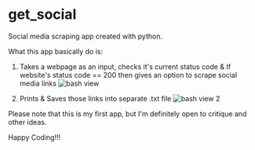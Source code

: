 # get_social

Social media scraping app created with python. 

What this app basically do is:

1. Takes a webpage as an input, checks it's current status code & If website's status code == 200 then gives an option to scrape social media links
![bash view](gifs/type_website_url.gif)

4. Prints & Saves those links into separate .txt file
![bash view 2](gifs/download_social_links.gif)

Please note that this is my first app, but I'm definitely open to critique and other ideas.

Happy Coding!!!

